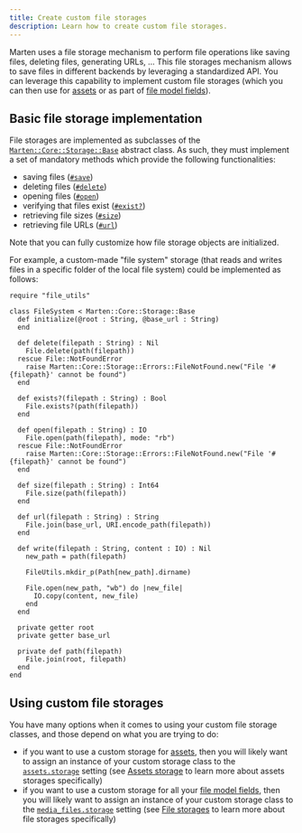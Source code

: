```yaml
---
title: Create custom file storages
description: Learn how to create custom file storages.
---
```


Marten uses a file storage mechanism to perform file operations like saving files, deleting files, generating URLs, ... This file storages mechanism allows to save files in different backends by leveraging a standardized API. You can leverage this capability to implement custom file storages (which you can then use for [assets](../../assets/introduction) or as part of [file model fields](../uploading-files#persisting-uploaded-files-in-model-records)).

## Basic file storage implementation

File storages are implemented as subclasses of the [`Marten::Core::Storage::Base`](pathname:///api/dev/Marten/Core/Storage/Base.html) abstract class. As such, they must implement a set of mandatory methods which provide the following functionalities:

* saving files ([`#save`](pathname:///api/dev/Marten/Core/Storage/Base.html#save(filepath%3AString%2Ccontent%3AIO)%3AString-instance-method))
* deleting files ([`#delete`](pathname:///api/dev/Marten/Core/Storage/Base.html#delete(filepath%3AString)%3ANil-instance-method))
* opening files ([`#open`](pathname:///api/dev/Marten/Core/Storage/Base.html#open(filepath%3AString)%3AIO-instance-method))
* verifying that files exist ([`#exist?`](pathname:///api/dev/Marten/Core/Storage/Base.html#exists%3F(filepath%3AString)%3ABool-instance-method))
* retrieving file sizes ([`#size`](pathname:///api/dev/Marten/Core/Storage/Base.html#size(filepath%3AString)%3AInt64-instance-method))
* retrieving file URLs ([`#url`](pathname:///api/dev/Marten/Core/Storage/Base.html#url(filepath%3AString)%3AString-instance-method))

Note that you can fully customize how file storage objects are initialized.

For example, a custom-made "file system" storage (that reads and writes files in a specific folder of the local file system) could be implemented as follows:

```crystal
require "file_utils"

class FileSystem < Marten::Core::Storage::Base
  def initialize(@root : String, @base_url : String)
  end

  def delete(filepath : String) : Nil
    File.delete(path(filepath))
  rescue File::NotFoundError
    raise Marten::Core::Storage::Errors::FileNotFound.new("File '#{filepath}' cannot be found")
  end

  def exists?(filepath : String) : Bool
    File.exists?(path(filepath))
  end

  def open(filepath : String) : IO
    File.open(path(filepath), mode: "rb")
  rescue File::NotFoundError
    raise Marten::Core::Storage::Errors::FileNotFound.new("File '#{filepath}' cannot be found")
  end

  def size(filepath : String) : Int64
    File.size(path(filepath))
  end

  def url(filepath : String) : String
    File.join(base_url, URI.encode_path(filepath))
  end

  def write(filepath : String, content : IO) : Nil
    new_path = path(filepath)

    FileUtils.mkdir_p(Path[new_path].dirname)

    File.open(new_path, "wb") do |new_file|
      IO.copy(content, new_file)
    end
  end

  private getter root
  private getter base_url

  private def path(filepath)
    File.join(root, filepath)
  end
end
```

## Using custom file storages

You have many options when it comes to using your custom file storage classes, and those depend on what you are trying to do:

* if you want to use a custom storage for [assets](../../assets/introduction), then you will likely want to assign an instance of your custom storage class to the [`assets.storage`](../../development/reference/settings#storage) setting (see [Assets storage](../../assets/introduction#assets-storage) to learn more about assets storages specifically)
* if you want to use a custom storage for all your [file model fields](../../models-and-databases/reference/fields#file), then you will likely want to assign an instance of your custom storage class to the [`media_files.storage`](../../development/reference/settings#storage-1) setting (see [File storages](../managing-files#file-storages) to learn more about file storages specifically)
